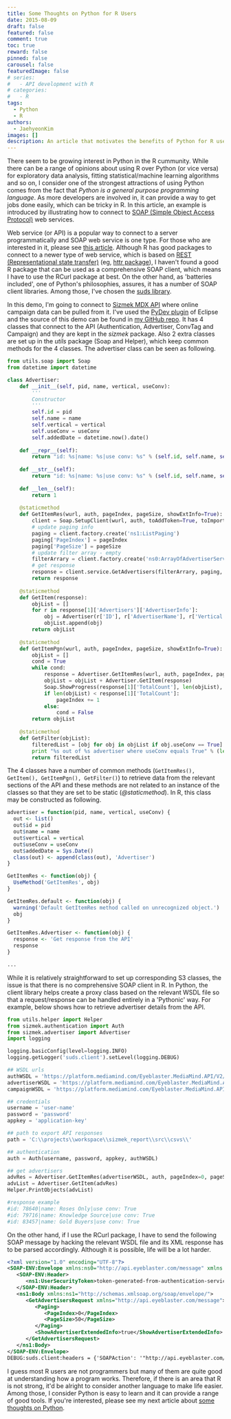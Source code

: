 ```yaml
---
title: Some Thoughts on Python for R Users
date: 2015-08-09
draft: false
featured: false
comment: true
toc: true
reward: false
pinned: false
carousel: false
featuredImage: false
# series:
#   - API development with R
# categories:
#   - R
tags: 
  - Python
  - R
authors:
  - JaehyeonKim
images: []
description: An article that motivates the benefits of Python for R users.
---
```


There seem to be growing interest in Python in the R cummunity. While there can be a range of opinions about using R over Python (or vice versa) for exploratory data analysis, fitting statistical/machine learning algorithms and so on, I consider one of the strongest attractions of using Python comes from the fact that *Python is a general purpose programming language*. As more developers are involved in, it can provide a way to get jobs done easily, which can be tricky in R. In this article, an example is introduced by illustrating how to connect to [SOAP (Simple Object Access Protocol)](https://en.wikipedia.org/wiki/SOAP) web services.

Web service (or API) is a popular way to connect to a server programmatically and SOAP web service is one type. For those who are interested in it, please see [this article](https://msdn.microsoft.com/en-us/library/ms996486.aspx). Although R has good packages to connect to a newer type of web service, which is based on [REST (Representational state transfer)](https://en.wikipedia.org/wiki/Representational_state_transfer) (eg, [httr package](https://cran.r-project.org/web/packages/httr/index.html)), I haven't found a good R package that can be used as a comprehensive SOAP client, which means I have to use the RCurl package at best. On the other hand, as 'batteries included', one of Python's philosophies, assures, it has a number of SOAP client libraries. Among those, I've chosen the [suds library](https://bitbucket.org/jurko/suds).

In this demo, I'm going to connect to [Sizmek MDX API](http://platform.mediamind.com/Eyeblaster.MediaMind.API.Doc/?v=3) where online campaign data can be pulled from it. I've used the [PyDev plugin](http://www.pydev.org/) of Eclipse and the source of this demo can be found in [my GitHub repo](https://github.com/jaehyeon-kim/sizmek_demo). It has 4 classes that connect to the API (Authentication, Advertiser, ConvTag and Campaign) and they are kept in the *sizmek* package. Also 2 extra classes are set up in the *utils* package (Soap and Helper), which keep common methods for the 4 classes. The advertiser class can be seen as following.


```python
from utils.soap import Soap
from datetime import datetime

class Advertiser:
    def __init__(self, pid, name, vertical, useConv):
        '''
        Constructor
        '''
        self.id = pid
        self.name = name
        self.vertical = vertical
        self.useConv = useConv
        self.addedDate = datetime.now().date()
        
    def __repr__(self):
        return "id: %s|name: %s|use conv: %s" % (self.id, self.name, self.useConv)
    
    def __str__(self):
        return "id: %s|name: %s|use conv: %s" % (self.id, self.name, self.useConv)
    
    def __len__(self):
        return 1
    
    @staticmethod
    def GetItemRes(wurl, auth, pageIndex, pageSize, showExtInfo=True):
        client = Soap.SetupClient(wurl, auth, toAddToken=True, toImportMsgSrc=True, toImportArrSrc=False)
        # update paging info
        paging = client.factory.create('ns1:ListPaging')
        paging['PageIndex'] = pageIndex
        paging['PageSize'] = pageSize
        # update filter array - empty
        filterArrary = client.factory.create('ns0:ArrayOfAdvertiserServiceFilter')
        # get response
        response = client.service.GetAdvertisers(filterArrary, paging, showExtInfo)
        return response
    
    @staticmethod
    def GetItem(response):
        objList = []
        for r in response[1]['Advertisers']['AdvertiserInfo']:
            obj = Advertiser(r['ID'], r['AdvertiserName'], r['Vertical'], r['AdvertiserExtendedInfo']['UsesConversionTags'])
            objList.append(obj)
        return objList
    
    @staticmethod
    def GetItemPgn(wurl, auth, pageIndex, pageSize, showExtInfo=True):
        objList = []
        cond = True
        while cond:
            response = Advertiser.GetItemRes(wurl, auth, pageIndex, pageSize, showExtInfo)
            objList = objList + Advertiser.GetItem(response)
            Soap.ShowProgress(response[1]['TotalCount'], len(objList), pageIndex, pageSize)
            if len(objList) < response[1]['TotalCount']:
                pageIndex += 1
            else:
                cond = False
        return objList
            
    @staticmethod
    def GetFilter(objList):
        filteredList = [obj for obj in objList if obj.useConv == True]
        print "%s out of %s advertiser where useConv equals True" % (len(filteredList), len(objList))
        return filteredList
```

The 4 classes have a number of common methods (`GetItemRes(), GetItem(), GetItemPgn(), GetFilter()`) to retrieve data from the relevant sections of the API and these methods are not related to an instance of the classes so that they are set to be static (*@staticmethod*). In R, this class may be constructed as following.


```r
advertiser = function(pid, name, vertical, useConv) {
  out <- list()
  out$id = pid
  out$name = name
  out$vertical = vertical
  out$useConv = useConv
  out$addedDate = Sys.Date()
  class(out) <- append(class(out), 'Advertiser')
}

GetItemRes <- function(obj) {
  UseMethod('GetItemRes', obj)
}

GetItemRes.default <- function(obj) {
  warning('Default GetItemRes method called on unrecognized object.')
  obj
}

GetItemRes.Advertiser <- function(obj) {
  response <- 'Get response from the API'
  response
}

...
```

While it is relatively straightforward to set up corresponding S3 classes, the issue is that there is no comprehensive SOAP client in R. In Python, the client library helps create a proxy class based on the relevant WSDL file so that a request/response can be handled entirely in a 'Pythonic' way. For example, below shows how to retrieve advertiser details from the API.


```python
from utils.helper import Helper
from sizmek.authentication import Auth
from sizmek.advertiser import Advertiser
import logging

logging.basicConfig(level=logging.INFO)
logging.getLogger('suds.client').setLevel(logging.DEBUG)

## WSDL urls
authWSDL = 'https://platform.mediamind.com/Eyeblaster.MediaMind.API/V2/AuthenticationService.svc?wsdl'
advertiserWSDL = 'https://platform.mediamind.com/Eyeblaster.MediaMind.API/V2/AdvertiserService.svc?wsdl'
campaignWSDL = 'https://platform.mediamind.com/Eyeblaster.MediaMind.API/V2/CampaignService.svc?wsdl'

## credentials
username = 'user-name'
password = 'password'
appkey = 'application-key'

## path to export API responses
path = 'C:\\projects\\workspace\\sizmek_report\\src\\csvs\\'

## authentication
auth = Auth(username, password, appkey, authWSDL)

## get advertisers
advRes = Advertiser.GetItemRes(advertiserWSDL, auth, pageIndex=0, pageSize=50, showExtInfo=True)
advList = Advertiser.GetItem(advRes)
Helper.PrintObjects(advList)

#response example
#id: 78640|name: Roses Only|use conv: True
#id: 79716|name: Knowledge Source|use conv: True
#id: 83457|name: Gold Buyers|use conv: True
```

On the other hand, if I use the RCurl package, I have to send the following SOAP message by hacking the relevant WSDL file and its XML response has to be parsed accordingly. Although it is possible, life will be a lot harder.


```xml
<?xml version="1.0" encoding="UTF-8"?>
<SOAP-ENV:Envelope xmlns:ns0="http://api.eyeblaster.com/message" xmlns:ns1="http://api.eyeblaster.com/message" xmlns:xsi="http://www.w3.org/2001/XMLSchema-instance" xmlns:SOAP-ENV="http://schemas.xmlsoap.org/soap/envelope/">
   <SOAP-ENV:Header>
      <ns1:UserSecurityToken>token-generated-from-authentication-service</ns1:UserSecurityToken>
   </SOAP-ENV:Header>
   <ns1:Body xmlns:ns1="http://schemas.xmlsoap.org/soap/envelope/">
      <GetAdvertisersRequest xmlns="http://api.eyeblaster.com/message">
         <Paging>
            <PageIndex>0</PageIndex>
            <PageSize>50</PageSize>
         </Paging>
         <ShowAdvertiserExtendedInfo>true</ShowAdvertiserExtendedInfo>
      </GetAdvertisersRequest>
   </ns1:Body>
</SOAP-ENV:Envelope>
DEBUG:suds.client:headers = {'SOAPAction': '"http://api.eyeblaster.com/IAdvertiserService/GetAdvertisers"', 'Content-Type': 'text/xml; charset=utf-8'}
```

I guess most R users are not programmers but many of them are quite good at understanding how a program works. Therefore, if there is an area that R is not strong, it'd be alright to consider another language to make life easier. Among those, I consider Python is easy to learn and it can provide a range of good tools. If you're interested, please see my next article about [some thoughts on Python](/blog/2015-08-08-some-thoughts-on-python).

